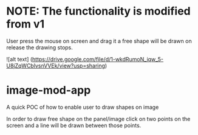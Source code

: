 
# NOTE: The functionality is modified from v1

User press the mouse on screen and drag it a free shape will be drawn on release the drawing stops.

![alt text] (https://drive.google.com/file/d/1-wkdRumoN_iqw_5-U8jZqWCblvsnVVEk/view?usp=sharing)



# image-mod-app
A quick POC of how to enable user to draw shapes on image


In order to draw free shape on the panel/image click on two points on the screen and a line will be drawn between those points.


